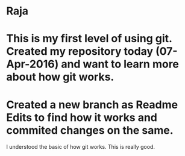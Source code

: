 # Raja

# This is my first level of using git. Created my repository today (07-Apr-2016) and want to learn more about how git works.

# Created a new branch as Readme Edits to find how it works and commited changes on the same.

I understood the basic of how git works. This is really good.

